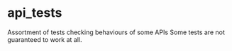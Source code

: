 # api_tests

Assortment of tests checking behaviours of some APIs
Some tests are not guaranteed to work at all.
